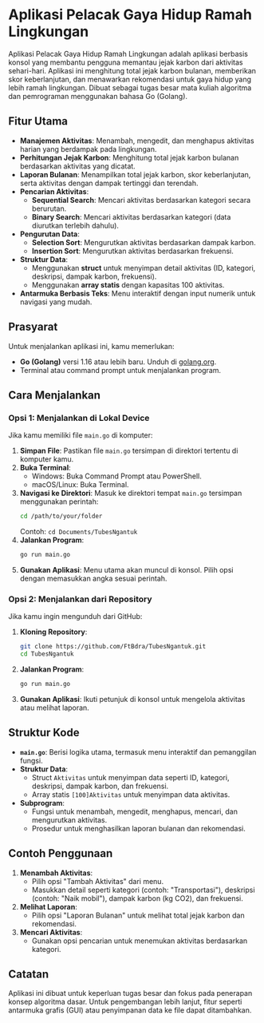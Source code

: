# Aplikasi Pelacak Gaya Hidup Ramah Lingkungan

Aplikasi Pelacak Gaya Hidup Ramah Lingkungan adalah aplikasi berbasis konsol yang membantu pengguna memantau jejak karbon dari aktivitas sehari-hari. Aplikasi ini menghitung total jejak karbon bulanan, memberikan skor keberlanjutan, dan menawarkan rekomendasi untuk gaya hidup yang lebih ramah lingkungan. Dibuat sebagai tugas besar mata kuliah algoritma dan pemrograman menggunakan bahasa Go (Golang).

## Fitur Utama

- **Manajemen Aktivitas**: Menambah, mengedit, dan menghapus aktivitas harian yang berdampak pada lingkungan.
- **Perhitungan Jejak Karbon**: Menghitung total jejak karbon bulanan berdasarkan aktivitas yang dicatat.
- **Laporan Bulanan**: Menampilkan total jejak karbon, skor keberlanjutan, serta aktivitas dengan dampak tertinggi dan terendah.
- **Pencarian Aktivitas**:
  - **Sequential Search**: Mencari aktivitas berdasarkan kategori secara berurutan.
  - **Binary Search**: Mencari aktivitas berdasarkan kategori (data diurutkan terlebih dahulu).
- **Pengurutan Data**:
  - **Selection Sort**: Mengurutkan aktivitas berdasarkan dampak karbon.
  - **Insertion Sort**: Mengurutkan aktivitas berdasarkan frekuensi.
- **Struktur Data**:
  - Menggunakan **struct** untuk menyimpan detail aktivitas (ID, kategori, deskripsi, dampak karbon, frekuensi).
  - Menggunakan **array statis** dengan kapasitas 100 aktivitas.
- **Antarmuka Berbasis Teks**: Menu interaktif dengan input numerik untuk navigasi yang mudah.

## Prasyarat

Untuk menjalankan aplikasi ini, kamu memerlukan:
- **Go (Golang)** versi 1.16 atau lebih baru. Unduh di [golang.org](https://golang.org/dl/).
- Terminal atau command prompt untuk menjalankan program.

## Cara Menjalankan

### Opsi 1: Menjalankan di Lokal Device
Jika kamu memiliki file `main.go` di komputer:
1. **Simpan File**: Pastikan file `main.go` tersimpan di direktori tertentu di komputer kamu.
2. **Buka Terminal**:
   - Windows: Buka Command Prompt atau PowerShell.
   - macOS/Linux: Buka Terminal.
3. **Navigasi ke Direktori**: Masuk ke direktori tempat `main.go` tersimpan menggunakan perintah:
   ```bash
   cd /path/to/your/folder
   ```
   Contoh: `cd Documents/TubesNgantuk`
4. **Jalankan Program**:
   ```bash
   go run main.go
   ```
5. **Gunakan Aplikasi**: Menu utama akan muncul di konsol. Pilih opsi dengan memasukkan angka sesuai perintah.

### Opsi 2: Menjalankan dari Repository
Jika kamu ingin mengunduh dari GitHub:
1. **Kloning Repository**:
   ```bash
   git clone https://github.com/FtBdra/TubesNgantuk.git
   cd TubesNgantuk
   ```
2. **Jalankan Program**:
   ```bash
   go run main.go
   ```
3. **Gunakan Aplikasi**: Ikuti petunjuk di konsol untuk mengelola aktivitas atau melihat laporan.

## Struktur Kode

- **`main.go`**: Berisi logika utama, termasuk menu interaktif dan pemanggilan fungsi.
- **Struktur Data**:
  - Struct `Aktivitas` untuk menyimpan data seperti ID, kategori, deskripsi, dampak karbon, dan frekuensi.
  - Array statis `[100]Aktivitas` untuk menyimpan data aktivitas.
- **Subprogram**:
  - Fungsi untuk menambah, mengedit, menghapus, mencari, dan mengurutkan aktivitas.
  - Prosedur untuk menghasilkan laporan bulanan dan rekomendasi.

## Contoh Penggunaan

1. **Menambah Aktivitas**:
   - Pilih opsi "Tambah Aktivitas" dari menu.
   - Masukkan detail seperti kategori (contoh: "Transportasi"), deskripsi (contoh: "Naik mobil"), dampak karbon (kg CO2), dan frekuensi.
2. **Melihat Laporan**:
   - Pilih opsi "Laporan Bulanan" untuk melihat total jejak karbon dan rekomendasi.
3. **Mencari Aktivitas**:
   - Gunakan opsi pencarian untuk menemukan aktivitas berdasarkan kategori.

## Catatan

Aplikasi ini dibuat untuk keperluan tugas besar dan fokus pada penerapan konsep algoritma dasar. Untuk pengembangan lebih lanjut, fitur seperti antarmuka grafis (GUI) atau penyimpanan data ke file dapat ditambahkan.